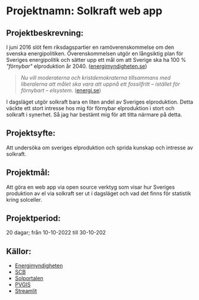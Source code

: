 # Projektnamn: Solkraft web app

## Projektbeskrevning:
I juni 2016 slöt fem riksdagspartier en ramöverenskommelse om den svenska 
energipolitiken. Överenskommelsen utgör en långsiktig plan för Sveriges energipolitik 
och sätter upp ett mål om att Sverige ska ha 100 % *"förnybar"* elproduktion år 2040. 
([energimyndigheten.se](https://www.energimyndigheten.se/fornybart/solelportalen/lar-dig-mer-om-solceller/malsattningar-for-solceller-i-sverige/))

> *Nu vill moderaterna och kristdemokraterna tillsammans med liberalerna att 
målet ska vara att uppnå ett fossilfritt – istället för förnybart – elsystem.* ([energi.se](https://www.energi.se/artiklar/branschen-hoppas-pa-en-ny-energioverenskommelse/))

I dagsläget utgör solkraft bara en liten andel av Sveriges elproduktion. Detta väckte 
ett stort intresse hos mig för förnybar elproduktion i stort och solkraft i synerhet.
Så jag har bestämt mig för att titta närmare på detta.

## Projektsyfte:
Att undersöka om sveriges elproduktion och sprida kunskap och intresse av solkraft.

## Projektmål:
Att göra en web app via open source verktyg som visar hur Sveriges produktion av el 
via solkraft ser ut i dagsläget och vad det finns för statistik kring solceller.

## Projektperiod: 
20 dagar; från 10-10-2022 till 30-10-202

## Källor:

- [Energimyndigheten](http://www.energimyndigheten.se/statistik/solstatistik/)
- [SCB](https://www.scb.se/hitta-statistik/statistik-efter-amne/energi/tillforsel-och-anvandning-av-energi/manatlig-elstatistik-och-byten-av-elleverantor/)
- [Solportalen](http://www.energimyndigheten.se/fornybart/solelportalen/)
- [PVGIS](https://joint-research-centre.ec.europa.eu/pvgis-photovoltaic-geographical-information-system_en)
- [Streamlit](https://streamlit.io/)

